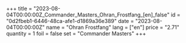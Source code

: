 +++
title = "2023-08-04T00:00:00Z_Commander_Masters_Ohran_Frostfang_[en]_false"
id = "0d2fbeb1-6446-48ca-afe1-d1869a36e389"
date = "2023-08-04T00:00:00Z"
name = "Ohran Frostfang"
lang = ["en"]
price = "2.71"
quantity = 1
foil = false
set = "Commander Masters"
+++
